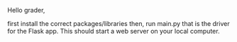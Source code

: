 Hello grader,

first install the correct packages/libraries
then, run main.py that is the driver for the Flask app. This should start a web server on your local computer.
